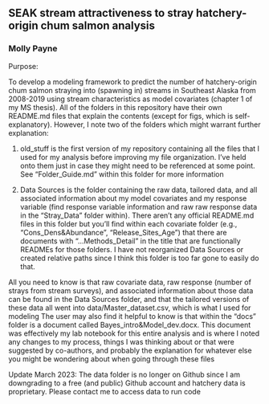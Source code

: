 ## SEAK stream attractiveness to stray hatchery-origin chum salmon analysis

### Molly Payne

Purpose:

To develop a modeling framework to predict the number of hatchery-origin chum salmon straying into (spawning in) streams in Southeast Alaska from 2008-2019 using stream characteristics as model covariates (chapter 1 of my MS thesis). All of the folders in this repository have their own README.md files that explain the contents (except for figs, which is self-explanatory). However, I note two of the folders which might warrant further explanation:


1. old_stuff is the first version of my repository containing all the files that I used for my analysis before improving my file organization. I’ve held onto them just in case they might need to be referenced at some point. See “Folder_Guide.md” within this folder for more information


2. Data Sources is the folder containing the raw data, tailored data, and all associated information about my model covariates and my response variable (find response variable information and raw raw response data in the “Stray_Data” folder within). There aren’t any official README.md files in this folder but you’ll find within each covariate folder (e.g., “Cons_Dens&Abundance”, “Release_Sites_Age”) that there are documents with “…Methods_Detail” in the title that are functionally READMEs for those folders. I have not reorganized Data Sources or created relative paths since I think this folder is too far gone to easily do that.

All you need to know is that raw covariate data, raw response (number of strays from stream surveys), and associated information about those data can be found in the Data Sources folder, and that the tailored versions of these data all went into data/Master_dataset.csv, which is what I used for modeling
The user may also find it helpful to know is that within the “docs” folder is a document called Bayes_intro&Model_dev.docx. This document was effectively my lab notebook for this entire analysis and is where I noted any changes to my process, things I was thinking about or that were suggested by co-authors, and probably the explanation for whatever else you might be wondering about when going through these files

Update March 2023: The data folder is no longer on Github since I am downgrading to a free (and public) Github account and hatchery data is proprietary. Please contact me to access data to run code

